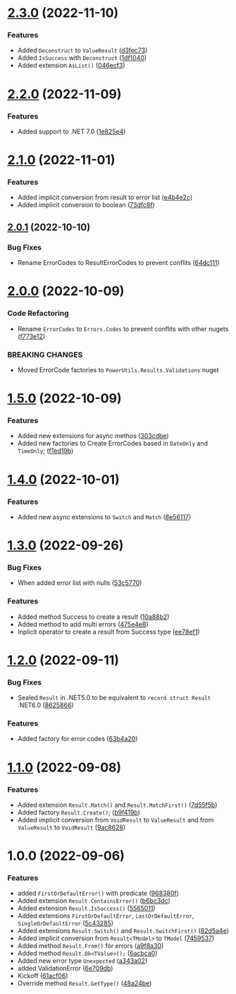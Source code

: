 # [2.3.0](https://github.com/TechNobre/PowerUtils.Results/compare/v2.2.0...v2.3.0) (2022-11-10)


### Features

* Added `Deconstruct` to `ValueResult` ([d3fec73](https://github.com/TechNobre/PowerUtils.Results/commit/d3fec73b90a1fdbb93321dc6960c9975de6b5cbe))
* Added `IsSuccess` with `Deconstruct` ([1df1040](https://github.com/TechNobre/PowerUtils.Results/commit/1df1040a174474d07a208e665b96b0d09c4b1212))
* Added extension `AsList()` ([046ecf3](https://github.com/TechNobre/PowerUtils.Results/commit/046ecf37cd50ae6b3381dcec9151987dc4f23fe9))

# [2.2.0](https://github.com/TechNobre/PowerUtils.Results/compare/v2.1.0...v2.2.0) (2022-11-09)


### Features

* Added support to .NET 7.0 ([1e825e4](https://github.com/TechNobre/PowerUtils.Results/commit/1e825e4020777b216e8c26f1cd2c5f1076644d86))

# [2.1.0](https://github.com/TechNobre/PowerUtils.Results/compare/v2.0.1...v2.1.0) (2022-11-01)


### Features

* Added implicit conversion from result to error list ([e4b4e2c](https://github.com/TechNobre/PowerUtils.Results/commit/e4b4e2c4a75b72c5d33bab58edfb67d668b91bfb))
* Added implicit conversion to boolean ([73dfc8f](https://github.com/TechNobre/PowerUtils.Results/commit/73dfc8fd92d9cf49b83523dfe3fa70ddff889639))

## [2.0.1](https://github.com/TechNobre/PowerUtils.Results/compare/v2.0.0...v2.0.1) (2022-10-10)


### Bug Fixes

* Rename ErrorCodes to ResultErrorCodes to prevent conflits ([64dc111](https://github.com/TechNobre/PowerUtils.Results/commit/64dc11185c8933c9b85cd04b613e16bab78446b6))

# [2.0.0](https://github.com/TechNobre/PowerUtils.Results/compare/v1.5.0...v2.0.0) (2022-10-09)


### Code Refactoring

* Rename `ErrorCodes`  to `Errors.Codes` to prevent conflits with other nugets ([f773e12](https://github.com/TechNobre/PowerUtils.Results/commit/f773e12e3b849f5d5db3c719bd5e774a9647601f))


### BREAKING CHANGES

* Moved ErrorCode factories to `PowerUtils.Results.Validations` nuget

# [1.5.0](https://github.com/TechNobre/PowerUtils.Results/compare/v1.4.0...v1.5.0) (2022-10-09)


### Features

* Added new extensions for async methos ([303cdbe](https://github.com/TechNobre/PowerUtils.Results/commit/303cdbe3f216ae27825e3d361ea53a4cc810e53f))
* Added new factories to Create ErrorCodes based in `DateOnly` and `TimeOnly`; ([f1ed19b](https://github.com/TechNobre/PowerUtils.Results/commit/f1ed19b75d7e1b269fa319d3ab82f7448dff3dab))

# [1.4.0](https://github.com/TechNobre/PowerUtils.Results/compare/v1.3.0...v1.4.0) (2022-10-01)


### Features

* Added new async extensions to `Switch` and `Match` ([8e56117](https://github.com/TechNobre/PowerUtils.Results/commit/8e561173ed48ebc946f27f4bfe0a555f51fc6f5c))

# [1.3.0](https://github.com/TechNobre/PowerUtils.Results/compare/v1.2.0...v1.3.0) (2022-09-26)


### Bug Fixes

* When added error list with nulls ([53c5770](https://github.com/TechNobre/PowerUtils.Results/commit/53c5770397b507ae19b54fb4ade09b293070b369))


### Features

* Added method Success to create a result ([10a88b2](https://github.com/TechNobre/PowerUtils.Results/commit/10a88b22005f427914b475b6b79ea4ab6382cca9))
* Added method to add multi errors ([475e4e8](https://github.com/TechNobre/PowerUtils.Results/commit/475e4e889c5e2e295c70b55906d56d4292ab8802))
* Inplicit operator to create a result from Success type ([ee78ef1](https://github.com/TechNobre/PowerUtils.Results/commit/ee78ef14c3f01cfff1c4ad97dd724452c7a521ee))

# [1.2.0](https://github.com/TechNobre/PowerUtils.Results/compare/v1.1.0...v1.2.0) (2022-09-11)


### Bug Fixes

* Sealed `Result` in .NET5.0 to be equivalent to `record struct Result` .NET6.0 ([8625866](https://github.com/TechNobre/PowerUtils.Results/commit/8625866ce8637aa12cb4f6a281edf9b09f649040))


### Features

* Added factory for error codes ([63b4a20](https://github.com/TechNobre/PowerUtils.Results/commit/63b4a2059ae0a8e8cb7563e136a1411baf1e4553))

# [1.1.0](https://github.com/TechNobre/PowerUtils.Results/compare/v1.0.0...v1.1.0) (2022-09-08)


### Features

* Added extension `Result.Match()` and `Result.MatchFirst()` ([7d55f5b](https://github.com/TechNobre/PowerUtils.Results/commit/7d55f5b2fabbbdf6fe47624f7406813f00a0df17))
* Added factory `Result.Create()`; ([b9f419b](https://github.com/TechNobre/PowerUtils.Results/commit/b9f419b1b1d0c2a447cff419b2abfc7b4cf3b7b8))
* Added implicit conversion from `VoidResult` to `ValueResult` and from `ValueResult` to `VoidResult` ([9ac8628](https://github.com/TechNobre/PowerUtils.Results/commit/9ac8628422256f98738a18c0c8518c2b7c51b1d3))

# 1.0.0 (2022-09-06)


### Features

* added `FirstOrDefaultError()` with predicate ([968380f](https://github.com/TechNobre/PowerUtils.Results/commit/968380fdc7d197e59927e03ed5d492a5c689247a))
* Added extension `Result.ContainsError()` ([b6bc3dc](https://github.com/TechNobre/PowerUtils.Results/commit/b6bc3dc9bcecc89c646b9df9d3e49c97b68339b3))
* Added extension `Result.IsSuccess()` ([5565011](https://github.com/TechNobre/PowerUtils.Results/commit/55650110f745f3a09542973abd02fb47f5742f01))
* Added extensions `FirstOrDefaultError`, `LastOrDefaultError`, `SingleOrDefaultError` ([5c43285](https://github.com/TechNobre/PowerUtils.Results/commit/5c432855e5d1db97e7c24e0d481bf6fd9769861f))
* Added extensions `Result.Switch()` and `Result.SwitchFirst()` ([82d5a4e](https://github.com/TechNobre/PowerUtils.Results/commit/82d5a4ebf7916920ff41cae3defd7b95a4208fd5))
* Added implicit conversion from `Result<TModel>` to `TModel` ([7459537](https://github.com/TechNobre/PowerUtils.Results/commit/7459537b2d85dff744e11c1cbc6d72e3cea4ecdf))
* Added method `Result.From()` for errors ([a9f8a30](https://github.com/TechNobre/PowerUtils.Results/commit/a9f8a30fa40c609ebfc344c5bb2ef3dd8e945867))
* Added method `Result.Ok<TValue>();` ([6acbca0](https://github.com/TechNobre/PowerUtils.Results/commit/6acbca03bbdffc38fc0e99b55594f06bf67a3990))
* Added new error type `Unexpected` ([a343a02](https://github.com/TechNobre/PowerUtils.Results/commit/a343a02045cffbdc7a4703f9425b28922aabf04e))
* added ValidationError ([6e709db](https://github.com/TechNobre/PowerUtils.Results/commit/6e709db160ea63a70164c450f20ced501a38ec0b))
* Kickoff ([61acf06](https://github.com/TechNobre/PowerUtils.Results/commit/61acf06ef87a86666b8b1a19375d128198406555))
* Override method `Result.GetType()` ([48a24be](https://github.com/TechNobre/PowerUtils.Results/commit/48a24bef96beb8d9ca2851ab3a6ebf2515c11547))
